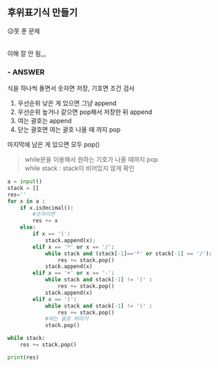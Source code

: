 
## 후위표기식 만들기
😥못 푼 문제  
<br>

이해 잘 안 됨,,,
### - ANSWER
식을 하나씩 돌면서 숫자면 저장, 기호면 조건 검사   
1. 우선순위 낮은 게 있으면 그냥  append
2. 우선순위 높거나 같으면 pop해서 저장한 뒤 append
3. 여는 괄호는 append
4. 닫는 괄호면 여는 괄호 나올 때 까지 pop

마지막에 남은 게 있으면 모두 pop()

> while문을 이용해서 원하는 기호가 나올 때까지 pop   
> while stack : stack이 비어있지 않게 확인

```python
a = input()
stack = []
res=''
for x in a :
    if x.isdecimal():
        #숫자이면
        res += x
    else:
        if x == '(':
            stack.append(x);
        elif x == '*' or x == '/':
            while stack and (stack[-1]=='*' or stack[-1] == '/'):
                res += stack.pop()
            stack.append(x)
        elif x == '+' or x == '-':
            while stack and stack[-1] != '(' :
                res += stack.pop()
            stack.append(x)
        elif x == ')':
            while stack and stack[-1] != '(' :
                res += stack.pop()
            #여는 괄호 버리기
            stack.pop()

while stack:
    res += stack.pop()

print(res)

    
```


